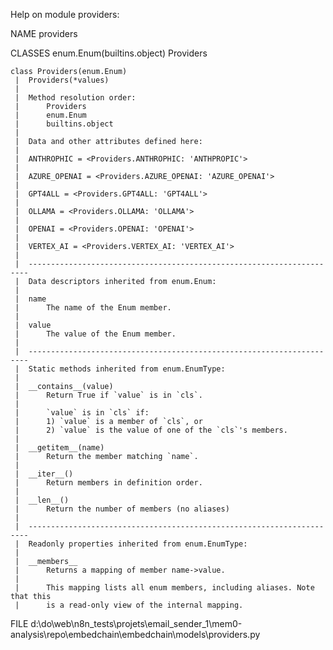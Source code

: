 Help on module providers:

NAME
    providers

CLASSES
    enum.Enum(builtins.object)
        Providers

    class Providers(enum.Enum)
     |  Providers(*values)
     |
     |  Method resolution order:
     |      Providers
     |      enum.Enum
     |      builtins.object
     |
     |  Data and other attributes defined here:
     |
     |  ANTHROPHIC = <Providers.ANTHROPHIC: 'ANTHPROPIC'>
     |
     |  AZURE_OPENAI = <Providers.AZURE_OPENAI: 'AZURE_OPENAI'>
     |
     |  GPT4ALL = <Providers.GPT4ALL: 'GPT4ALL'>
     |
     |  OLLAMA = <Providers.OLLAMA: 'OLLAMA'>
     |
     |  OPENAI = <Providers.OPENAI: 'OPENAI'>
     |
     |  VERTEX_AI = <Providers.VERTEX_AI: 'VERTEX_AI'>
     |
     |  ----------------------------------------------------------------------
     |  Data descriptors inherited from enum.Enum:
     |
     |  name
     |      The name of the Enum member.
     |
     |  value
     |      The value of the Enum member.
     |
     |  ----------------------------------------------------------------------
     |  Static methods inherited from enum.EnumType:
     |
     |  __contains__(value)
     |      Return True if `value` is in `cls`.
     |
     |      `value` is in `cls` if:
     |      1) `value` is a member of `cls`, or
     |      2) `value` is the value of one of the `cls`'s members.
     |
     |  __getitem__(name)
     |      Return the member matching `name`.
     |
     |  __iter__()
     |      Return members in definition order.
     |
     |  __len__()
     |      Return the number of members (no aliases)
     |
     |  ----------------------------------------------------------------------
     |  Readonly properties inherited from enum.EnumType:
     |
     |  __members__
     |      Returns a mapping of member name->value.
     |
     |      This mapping lists all enum members, including aliases. Note that this
     |      is a read-only view of the internal mapping.

FILE
    d:\do\web\n8n_tests\projets\email_sender_1\mem0-analysis\repo\embedchain\embedchain\models\providers.py


